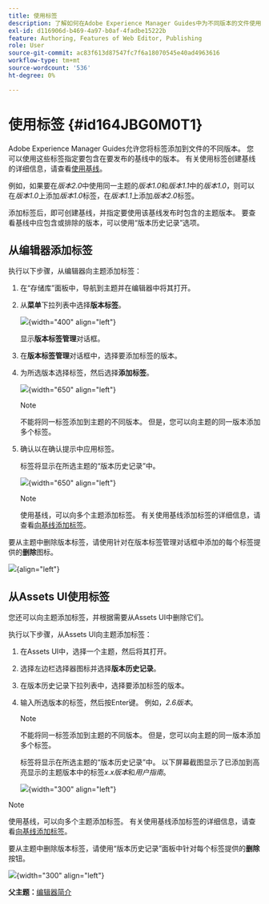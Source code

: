 ```yaml
---
title: 使用标签
description: 了解如何在Adobe Experience Manager Guides中为不同版本的文件使用标签。 了解如何在主题版本中添加或删除标签。
exl-id: d116906d-b469-4a97-b0af-4fadbe15222b
feature: Authoring, Features of Web Editor, Publishing
role: User
source-git-commit: ac83f613d87547fc7f6a18070545e40ad4963616
workflow-type: tm+mt
source-wordcount: '536'
ht-degree: 0%

---
```


# 使用标签 {#id164JBG0M0T1}

Adobe Experience Manager Guides允许您将标签添加到文件的不同版本。 您可以使用这些标签指定要包含在要发布的基线中的版本。 有关使用标签创建基线的详细信息，请查看[使用基线](generate-output-use-baseline-for-publishing.md#)。

例如，如果要在&#x200B;*版本2.0*&#x200B;中使用同一主题的&#x200B;*版本1.0*&#x200B;和&#x200B;*版本1.1*&#x200B;中的&#x200B;*版本1.0*，则可以在&#x200B;*版本1.0*&#x200B;上添加&#x200B;*版本1.0*&#x200B;标签，在&#x200B;*版本1.1*&#x200B;上添加&#x200B;*版本2.0*&#x200B;标签。

添加标签后，即可创建基线，并指定要使用该基线发布时包含的主题版本。 要查看基线中应包含或排除的版本，可以使用“版本历史记录”选项。

## 从编辑器添加标签

执行以下步骤，从编辑器向主题添加标签：

1. 在“存储库”面板中，导航到主题并在编辑器中将其打开。
1. 从&#x200B;**菜单**&#x200B;下拉列表中选择&#x200B;**版本标签**。

   ![](images/version-label-option.png){width="400" align="left"}

   显示&#x200B;**版本标签管理**&#x200B;对话框。

1. 在&#x200B;**版本标签管理**&#x200B;对话框中，选择要添加标签的版本。
1. 为所选版本选择标签，然后选择&#x200B;**添加标签**。

   ![](images/version-label-management-dialog-new.png){width="650" align="left"}

   >[!NOTE]
   >
   > 不能将同一标签添加到主题的不同版本。 但是，您可以向主题的同一版本添加多个标签。
1. 确认以在确认提示中应用标签。

   标签将显示在所选主题的“版本历史记录”中。

   ![](images/label-comparison-version-history.png){width="650" align="left"}

   >[!NOTE]
   >
   > 使用基线，可以向多个主题添加标签。 有关使用基线添加标签的详细信息，请查看[向基线添加标签](generate-output-use-baseline-for-publishing.md#id184KD0T305Z)。

要从主题中删除版本标签，请使用针对在版本标签管理对话框中添加的每个标签提供的&#x200B;**删除**&#x200B;图标。

![](images/remove-version-label.png){align="left"}


## 从Assets UI使用标签

您还可以向主题添加标签，并根据需要从Assets UI中删除它们。

执行以下步骤，从Assets UI向主题添加标签：

1. 在Assets UI中，选择一个主题，然后将其打开。
1. 选择左边栏选择器图标并选择&#x200B;**版本历史记录**。
1. 在版本历史记录下拉列表中，选择要添加标签的版本。
1. 输入所选版本的标签，然后按Enter键。 例如，*2.6版本*。

   >[!NOTE]
   >
   > 不能将同一标签添加到主题的不同版本。 但是，您可以向主题的同一版本添加多个标签。

   标签将显示在所选主题的“版本历史记录”中。 以下屏幕截图显示了已添加到高亮显示的主题版本中的标签&#x200B;*x.x版本*&#x200B;和&#x200B;*用户指南*。

   ![](images/labels.png){width="300" align="left"}

>[!NOTE]
>
> 使用基线，可以向多个主题添加标签。 有关使用基线添加标签的详细信息，请查看[向基线添加标签](generate-output-use-baseline-for-publishing.md#id184KD0T305Z)。

要从主题中删除版本标签，请使用“版本历史记录”面板中针对每个标签提供的&#x200B;**删除**&#x200B;按钮。

![](images/delete-labels.png){width="300" align="left"}


**父主题：**[&#x200B;编辑器简介](web-editor.md)

